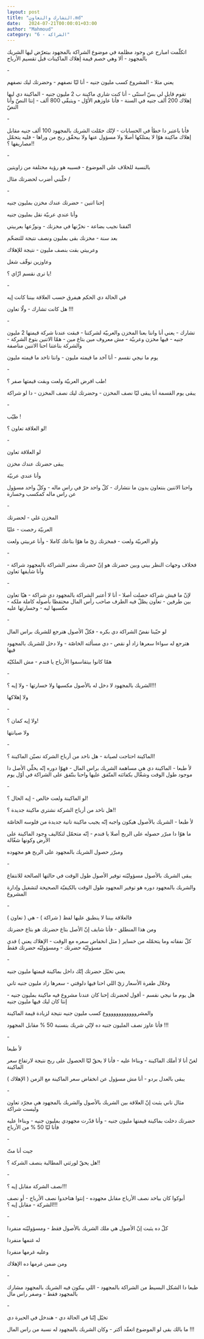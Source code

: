 ```yaml
---
layout: post
title: "التشارك والتعاون.md"
date:   2024-07-21T00:00:01+03:00
author: "Mahmoud"
category: "6 - الشراكة"
---
```

اتكلّمت امبارح عن وجود مظلمة في موضوع الشراكة بالمجهود
بيتعرّض ليها الشريك بالمجهود - ألا وهي خصم قيمة إهلاك الماكينات قبل تقسيم
الأرباح

\-

يعني مثلا - المشروع كسب مليون جنيه - أنا ليّا نصفهم -
وحضرتك ليك نصفهم

تقوم قايل لي بسّ استنّى - أنا كنت شاري ماكينة ب 2 مليون
جنيه - الماكينة دي ليها إهلاك 200 ألف جنيه في السنة - فأنا عاوزهم
الأوّل - ويتبقّى 800 ألف - إنتا النصّ وأنا النصّ

\-

فأنا باعتبر دا خطأ في الحسابات - لإنّك حمّلت الشريك
بالمجهود 100 ألف جنيه مقابل إهلاك ماكينة هوّا لا يمتلكها أصلا ولا مسؤول
عنها ولا بيحقّق ربح من وراها - فليه يتحمّل مصاريفها ؟!!

\-

بالنسبة للخلاف على الموضوع - فسببه هو رؤية مختلفة من
زاويتين

خلّيني أضرب لحضرتك مثال /

\-

إحنا اتنين - حضرتك عندك مخزن بمليون جنيه

وأنا عندي عربيّة نقل بمليون جنيه

اتّفقنا نجيب بضاعة - نخزّنها في مخزنك - ونوزّعها
بعربيتي

بعد سنة - مخزنك بقى بمليون ونصف نتيجة للتضخّم

وعربيتي بقت بنصف مليون - نتيجة للإهلاك

وعاوزين نوقّف شغل

يا ترى نقسم ازّاي ؟!

\-

في الحالة دي الحكم هيفرق حسب العلاقة بيننا كانت
إيه

هل كانت تشارك - ولّا تعاون !!!

\-

تشارك - يعني أنا وانتا بعنا المخزن والعربيّة لشركتنا -
فبقت عندنا شركة قيمتها 2 مليون جنيه - فيها مخزن وعربيّة - مش معروف مين
بتاع مين - همّا الاتنين بتوع الشركة - والشركة بتاعتنا احنا الاتنين
مناصفة

يوم ما نيجي نقسم - أنا آخد ما قيمته مليون - وانتا تاخد
ما قيمته مليون

\-

طب افرض العربيّة ولعت وبقت قيمتها صفر ؟!

يبقى يوم القسمة أنا يبقى ليّا نصف المخزن - وحضرتك ليك نصف
المخزن - دا لو شراكة

\-

طيّب !

لو العلاقة تعاون ؟!

\-

لو العلاقة تعاون

يبقى حضرتك عندك مخزن

وأنا عندي عربيّة

واحنا الاتنين بنتعاون بدون ما نتشارك - كلّ واحد حرّ في راس
ماله - وكلّ واحد مسؤول عن راس ماله كمكسب وخسارة

\-

المخزن غلي - لحضرتك

العربيّة رخصت - عليّا

ولو العربيّة ولعت - فمخزنك زيّ ما هوّا بتاعك كاملا - وأنا
عربيتي ولعت

\-

فخلاف وجهات النظر بيني وبين حضرتك هو إنّ حضرتك معتبر
الشراكة بالمجهود شراكة - وأنا شايفها تعاون

\-

لإنّ ما فيش شراكة حصلت أصلا - أنا لا أعتبر الشراكة
بالمجهود دي شراكة - هيّا تعاون بين طرفين - تعاون يظلّ فيه الطرف صاحب رأس
المال محتفظا بأصوله كاملة ملكه - مكسبها ليه - وخسارتها عليه

\-

لو حبّينا نفضّ الشراكة دي بكره - فكلّ الأصول هترجع للشريك
براس المال

هترجع له سواءا سعرها زاد أو نقص - دي مسألته الخاصّة - ولا
دخل للشريك بالمجهود فيها

همّا كانوا بيتقاسموا الأرباح يا فندم - مش الملكيّة

\-

الشريك بالمجهود لا دخل له بالأصول مكسبها ولا خسارتها -
ولا إيه ؟!!!

ولا إهلاكها

\-

ولا إيه كمان ؟!

ولا صيانتها

\-

الماكينة احتاجت لصيانة - هل ناخد من أرباح الشركة نصيّن
الماكينة ؟!

لأ طبعا - الماكينة دي هي مساهمة الشريك براس المال - فهوّا
دوره إنّه يخلّي الأصل دا موجود طول الوقت وشغّال بكفائته المتّفق عليها واحنا
بنتّفق على الشراكة في أوّل يوم

\-

لو الماكينة ولعت خالص - إيه الحال ؟!

هل ناخد من أرباح الشركة نشتري ماكينة جديدة ؟!!

لأ طبعا - الشريك بالأصول هيكون واجبه إنّه يجيب ماكينة
تانية جديدة من فلوسه الخاصّة

ما هوّا دا مبرّر حصوله على الربح أصلا يا فندم - إنّه متحمّل
لتكاليف وجود الماكينة على الأرض وكونها شغّالة

ومبرّر حصول الشريك بالمجهود على الربح هو مجهوده

\-

يبقى الشريك بالأصول مسؤوليّته توفير الأصول طول الوقت في
حالتها الصالحة للانتفاع

والشريك بالمجهود دوره هو توفير المجهود طول الوقت
بالكيفيّة الصحيحة لتشغيل وإدارة المشروع

\-

فالعلاقة بيننا لا ينطبق عليها لفظ ( شراكة ) - هي (
تعاون )

ومن هذا المنطلق - فأنا شايف إنّ الأصل بتاع حضرتك هو بتاع
حضرتك

كلّ نفقاته وما يتحمّله من خساير ( مثل انخفاض سعره مع
الوقت - الإهلاك يعني ) فدي مسؤوليّة حضرتك - ومسؤوليّه حضرتك فقط

\-

يعني تخيّل حضرتك إنّك داخل بماكينة قيمتها مليون
جنيه

وخلال طفرة الأسعار زيّ اللي احنا فيها دلوقتي - سعرها زاد
مليون جنيه تاني

هل يوم ما نيجي نقسم - أقول لحضرتك إحنا كان عندنا مشروع
فيه ماكينة بمليون جنيه - إنتا كان ليك فيها مليون جنيه

والمشرووووووووووووع كسب مليون جنيه نتيجة لزيادة قيمة
الماكينة

فأنا عاوز نصف المليون جنيه ده لإنّي شريك بنسنبة 50 %
مقابل المجهود !!!

\-

لأ طبعا

لغنّ أنا لا أملك الماكينة - وبناءا عليه - فأنا لا يحقّ ليّا
الحصول على ربح نتيجة لارتفاع سعر الماكينة

يبقى بالعدل بردو - أنا مش مسؤول عن انخفاض سعر الماكينة
مع الزمن ( الإهلاك )

\-

مثال تاني يثبت إنّ العلاقة بين الشريك بالأصول والشريك
بالمجهود هي مجرّد تعاون وليست شراكة

حضرتك دخلت بماكينة قيمتها مليون جنيه - وأنا قدّرت مجهودي
بمليون جنيه - وبناءا عليه فأنا ليّا 50 % من الأرباح

\-

جيت أنا متّ

هل يحقّ لورثتي المطالبة بنصف الشركة ؟!!

\-

نصف الشركة مقابل إيه ؟!!!

أبوكوا كان بياخد نصف الأرباح مقابل مجهوده - إنتوا
هتاخدوا نصف الأرباح - أو نصف الشركة - مقابل إيه ؟!!!

\-

كلّ ده يثبت إنّ الأصول هي ملك الشريك بالأصول فقط -
ومسؤوليّته منفردا

له غنمها منفردا

وعليه غرمها منفردا

ومن ضمن غرمها ده الإهلاك

\-

طبعا دا الشكل البسيط من الشراكة بالمجهود - اللي بيكون
فيه الشريك بالمجهود مشارك بالمجهود فقط - وصفر راس مال

\-

تخيّل إنّنا في الحالة دي - هندخل في الحيرة دي

ما بالك بقى لو الموضوع اتعقّد أكتر - وكان الشريك بالمجهود
له نسبة من راس المال !!!
